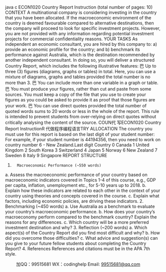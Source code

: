 java c
ECON1020 
Country Report Instruction (total number of pages: 10)
CONTEXT 
A   multinational company is considering   investing   in the country that you   have   been   allocated.   If the   macroeconomic environment of the country is deemed favourable   compared to   alternative destinations, then the company will   proceed to look for specific   investment   projects.   However, you   are   not   provided with any   information   regarding   potential   investment   projects for commercial confidentiality reasons.
YOUR TASKS 
As   independent an economic consultant, you are hired   by this   company to:
a)      provide an economic profile for the   country;   and
b)      benchmark   its performance against Australia, which   is the destination recommended   by   another independent consultant.
In doing so, you will deliver a structured Country Report, which   includes the following   illustrative   features:
巴      Up to three (3) figures (diagrams, graphs or tables)   in   total.   Here,   you   can   use   a   mixture   of diagrams, graphs and tables   provided the total number is   no   more than   3. 
巴      You can   include more than one variable   in   a   graph   or table. 
巴      You   must   produce your figures, rather than cut and   paste from some sources. You   must keep a copy of the file that you use to   create your figures   as   you   could   be   asked   to   provide   it   as proof that those figures are your work. 
巴      You can   use direct quotes   provided the total   number of quoted words sums   to   20 words   or less   in the whole of the report. This rule   is   intended to   prevent students   from   over-relying   on   direct quotes without critically analysing the content of the source.
COUN代 写ECON1020 Country Report InstructionR
代做程序编程语言TRY ALLOCATION The country you must   use for this   report is   based on the last digit of your student number:   For      example, if your student number is 44194356,   then   you   need to work   on   country   number   6   -   New   Zealand.Last digit Country 0 Canada 1 United Kingdom 2 South Korea 3 Switzerland 4 Japan 5 Norway 6 New Zealand 7 Sweden 8 Italy 9 Singapore 
REPORT STRUCTURE 
1.       Macroeconomic Performance (~550 words) 
a.      Assess the macroeconomic   performance of your country based on macroeconomic   indicators covered in Topics   1-4 of this course, e.g.,   GDP   per   capita,   inflation, unemployment etc., for 5-10 years   up to 2018.
b.       Explain   how these   indicators are related to each   other   in   the   context   of your   country   using   theories and concepts covered   in the course.
c.       Explain what factors, including economic   policies,   are   driving these   indicators.
2.       Benchmarking (~450 words) 
a.       Use Australia as a benchmark to evaluate your   country’s   macroeconomic   performance.
b.       How does your country’s macroeconomy   perform   compared to the   benchmark   country?   Explain the   reasons for any differences.
c.       Which country will be a more   preferred   investment   destination   and why?
3.       Reflection (~200 words) 
a.      Which aspect(s) of the   Country   Report did you find   most difficult   and why?
b.       How did you overcome   those   difficulties?
c.       What advice and suggestion(s) can you give to your future fellow   students   about   completing   the Country   Report?
4.       References 
References   and   citations   must   be   in   the APA 7th style.



         
加QQ：99515681  WX：codinghelp  Email: 99515681@qq.com
